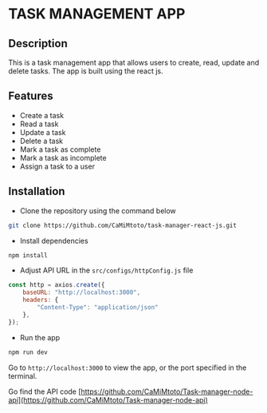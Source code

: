 # TASK MANAGEMENT APP

## Description

This is a task management app that allows users to create, read, update and delete tasks. The app is built using the react js.

## Features

- Create a task
- Read a task
- Update a task
- Delete a task
- Mark a task as complete
- Mark a task as incomplete
- Assign a task to a user

## Installation

- Clone the repository using the command below

```bash
git clone https://github.com/CaMiMtoto/task-manager-react-js.git
```

- Install dependencies

```bash
npm install
```

- Adjust API URL in the `src/configs/httpConfig.js` file

```javascript
const http = axios.create({
    baseURL: "http://localhost:3000",
    headers: {
        "Content-Type": "application/json"
    },
});
```

- Run the app

```bash
npm run dev
```

Go to `http://localhost:3000` to view the app, or the port specified in the terminal.

Go find the API
code [https://github.com/CaMiMtoto/Task-manager-node-api](https://github.com/CaMiMtoto/Task-manager-node-api)


